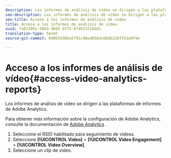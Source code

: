 ```yaml
---
description: Los informes de análisis de vídeo se dirigen a las plataformas de informes de Adobe Analytics.
seo-description: Los informes de análisis de vídeo se dirigen a las plataformas de informes de Adobe Analytics.
seo-title: Acceso a los informes de análisis de vídeo
title: Acceso a los informes de análisis de vídeo
uuid: fa913061-5063-4605-bf72-674b5321bbd1
translation-type: tm+mt
source-git-commit: 040655d8ba5f91c98ed0584c08db226ffe1e0f4e

---
```



# Acceso a los informes de análisis de vídeo{#access-video-analytics-reports}

Los informes de análisis de vídeo se dirigen a las plataformas de informes de Adobe Analytics.

Para obtener más información sobre la configuración de Adobe Analytics, consulte la documentación de [Adobe Analytics](https://microsite.omniture.com/t2/help/en_US/reference/) .
1. Seleccione el RSID habilitado para seguimiento de videos.
1. Seleccione **[!UICONTROL Video]** > **[!UICONTROL Video Engagement]** > **[!UICONTROL Video Overview]**.
1. Seleccione un clip de vídeo.
